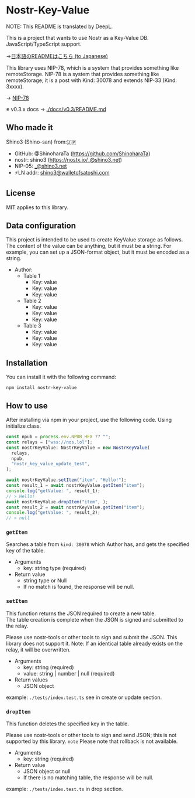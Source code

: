 # Nostr-Key-Value

NOTE: This README is translated by DeepL.

This is a project that wants to use Nostr as a Key-Value DB.
JavaScript/TypeScript support.

->[日本語のREADMEはこちら (to Japanese)](./README_jp.md)

This library uses NIP-78, which is a system that provides something like remoteStorage. NIP-78 is a system that provides something like remoteStorage; it is a post with Kind: 30078 and extends NIP-33 (Kind: 3xxxx).

-> [NIP-78](https://github.com/nostr-protocol/nips/blob/master/78.md)

※ v0.3.x docs -> [./docs/v0.3/README.md](./docs/v0.3/README.md)

## Who made it

Shino3 (Shino-san) from:🇯🇵

- GitHub: @ShinoharaTa (https://github.com/ShinoharaTa)
- nostr: shino3 (https://nostx.io/_@shino3.net)
- NIP-05: _@shino3.net
- ⚡LN addr: shino3@walletofsatoshi.com

## License

MIT applies to this library.

## Data configuration

This project is intended to be used to create KeyValue storage as follows.  
The content of the value can be anything, but it must be a string. For example, you can set up a JSON-format object, but it must be encoded as a string.

- Author:
  - Table 1
    - Key: value
    - Key: value
    - Key: value
  - Table 2
    - Key: value
    - Key: value
    - Key: value
  - Table 3
    - Key: value
    - Key: value
    - Key: value

## Installation

You can install it with the following command:

```shell
npm install nostr-key-value
```

## How to use

After installing via npm in your project, use the following code. Using initialize class.

```typescript
const npub = process.env.NPUB_HEX ?? "";
const relays = ["wss://nos.lol"];
const nostrKeyValue: NostrKeyValue = new NostrKeyValue(
  relays,
  npub,
  "nostr_key_value_update_test",
);

await nostrKeyValue.setItem("item", "Hello!");
const result_1 = await nostrKeyValue.getItem("item");
console.log("getValue: ", result_1);
// > Hello!
await nostrKeyValue.dropItem("item", );
const result_2 = await nostrKeyValue.getItem("item");
console.log("getValue: ", result_2);
// > null
```

### `getItem`

Searches a table from `kind: 30078` which Author has, and gets the specified key of the table.

- Arguments
  - key: string type (required)
- Return value
  - string type or Null
  - If no match is found, the response will be null.

### `setItem`

This function returns the JSON required to create a new table.  
The table creation is complete when the JSON is signed and submitted to the relay.

Please use nostr-tools or other tools to sign and submit the JSON. This library does not support it.
Note: If an identical table already exists on the relay, it will be overwritten.

- Arguments
  - key: string (required)
  - value: string | number | null (required)
- Return values
  - JSON object

example: `./tests/index.test.ts` see in create or update section.

### `dropItem`

This function deletes the specified key in the table.

Please use nostr-tools or other tools to sign and send JSON; this is not supported by this library.
`note` Please note that rollback is not available.

- Arguments
  - key: string (required)
- Return value
  - JSON object or null
  - If there is no matching table, the response will be null.

example: `./tests/index.test.ts` in drop section.
